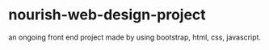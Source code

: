 # nourish-web-design-project
an ongoing front end project made by using bootstrap, html, css, javascript.
